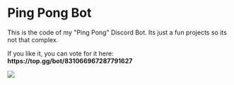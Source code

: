 # Ping Pong Bot
<html>
  <head>
    <p> This is the code of my "Ping Pong" Discord Bot. Its just a fun projects so its not that complex. </p>
    <p> If you like it, you can vote for it here: <strong> https://top.gg/bot/831066967287791627 </strong> </p>

<a href="https://top.gg/bot/831066967287791627">
  <img src="https://top.gg/api/widget/831066967287791627.svg">
</a>
